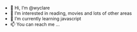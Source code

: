 - 👋 Hi, I’m @wyclare
- 👀 I’m interested in reading, movies and lots of other areas
- 🌱 I’m currently learning javascript
- 📫 You can reach me ...

<!---
wyclare/wyclare is a ✨ special ✨ repository because its `README.md` (this file) appears on your GitHub profile.
You can click the Preview link to take a look at your changes.
--->
